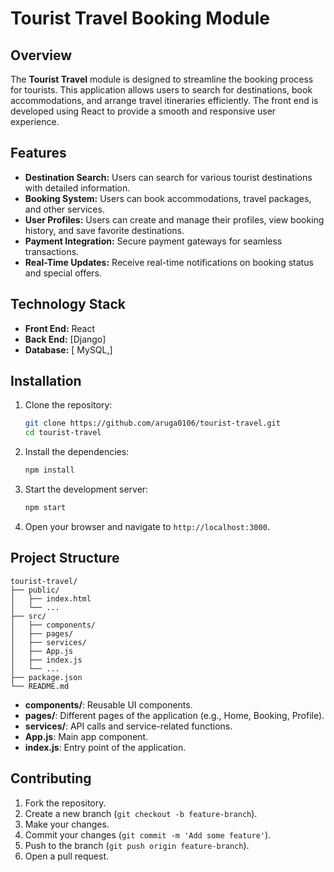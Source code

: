 # Tourist Travel Booking Module

## Overview
The **Tourist Travel** module is designed to streamline the booking process for tourists. This application allows users to search for destinations, book accommodations, and arrange travel itineraries efficiently. The front end is developed using React to provide a smooth and responsive user experience.

## Features
- **Destination Search:** Users can search for various tourist destinations with detailed information.
- **Booking System:** Users can book accommodations, travel packages, and other services.
- **User Profiles:** Users can create and manage their profiles, view booking history, and save favorite destinations.
- **Payment Integration:** Secure payment gateways for seamless transactions.
- **Real-Time Updates:** Receive real-time notifications on booking status and special offers.

## Technology Stack
- **Front End:** React
- **Back End:** [Django]
- **Database:** [ MySQL,]


## Installation

1. Clone the repository:
    ```sh
    git clone https://github.com/aruga0106/tourist-travel.git
    cd tourist-travel
    ```

2. Install the dependencies:
    ```sh
    npm install
    ```

3. Start the development server:
    ```sh
    npm start
    ```

4. Open your browser and navigate to `http://localhost:3000`.

## Project Structure

```
tourist-travel/
├── public/
│   ├── index.html
│   └── ...
├── src/
│   ├── components/
│   ├── pages/
│   ├── services/
│   ├── App.js
│   ├── index.js
│   └── ...
├── package.json
└── README.md
```

- **components/**: Reusable UI components.
- **pages/**: Different pages of the application (e.g., Home, Booking, Profile).
- **services/**: API calls and service-related functions.
- **App.js**: Main app component.
- **index.js**: Entry point of the application.




## Contributing

1. Fork the repository.
2. Create a new branch (`git checkout -b feature-branch`).
3. Make your changes.
4. Commit your changes (`git commit -m 'Add some feature'`).
5. Push to the branch (`git push origin feature-branch`).
6. Open a pull request.

